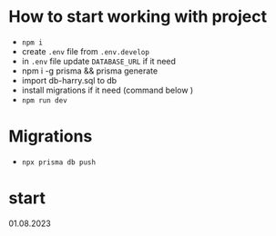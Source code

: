 # How to start working with project

- `npm i`
- create `.env` file from `.env.develop`
- in `.env` file update `DATABASE_URL` if it need
- npm i -g prisma && prisma generate
- import db-harry.sql to db
- install migrations if it need (command below )
- `npm run dev`

# Migrations

- `npx prisma db push`

# start

01.08.2023
